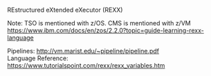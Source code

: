 REstructured eXtended eXecutor (REXX) 

Note: TSO is mentioned with z/OS. CMS is mentioned with z/VM <br>
https://www.ibm.com/docs/en/zos/2.2.0?topic=guide-learning-rexx-language

Pipelines: http://vm.marist.edu/~pipeline/pipeline.pdf  
Language Reference: https://www.tutorialspoint.com/rexx/rexx_variables.htm  